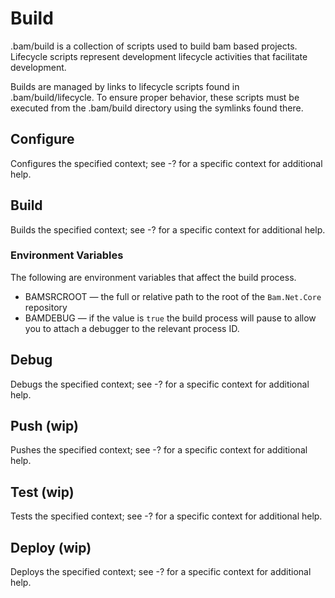 # Build
.bam/build is a collection of scripts used to build bam based projects. Lifecycle scripts represent development lifecycle activities that facilitate development.  

Builds are managed by links to lifecycle scripts found in .bam/build/lifecycle. To ensure proper behavior, these scripts must be executed from the .bam/build directory using the symlinks found there.

## Configure
Configures the specified context; see -? for a specific context for additional help.

## Build
Builds the specified context; see -? for a specific context for additional help.

### Environment Variables
The following are environment variables that affect the build process.

- BAMSRCROOT &mdash; the full or relative path to the root of the `Bam.Net.Core` repository
- BAMDEBUG &mdash; if the value is `true` the build process will pause to allow you to attach a debugger to the relevant process ID.


## Debug
Debugs the specified context; see -? for a specific context for additional help.

## Push (wip)
Pushes the specified context; see -? for a specific context for additional help.

## Test (wip)
Tests the specified context; see -? for a specific context for additional help.

## Deploy (wip)
Deploys the specified context; see -? for a specific context for additional help.
